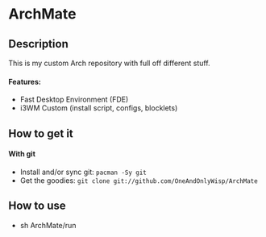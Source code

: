 # ArchMate
## Description
This is my custom Arch repository with full off different stuff.

#### Features:
- Fast Desktop Environment (FDE)
- i3WM Custom (install script, configs, blocklets)

## How to get it
#### With git
- Install and/or sync git: `pacman -Sy git`
- Get the goodies: `git clone git://github.com/OneAndOnlyWisp/ArchMate`

## How to use
- sh ArchMate/run
